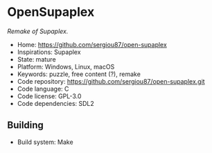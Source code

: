 # OpenSupaplex

_Remake of Supaplex._

- Home: https://github.com/sergiou87/open-supaplex
- Inspirations: Supaplex
- State: mature
- Platform: Windows, Linux, macOS
- Keywords: puzzle, free content (?), remake
- Code repository: https://github.com/sergiou87/open-supaplex.git
- Code language: C
- Code license: GPL-3.0
- Code dependencies: SDL2

## Building

- Build system: Make
